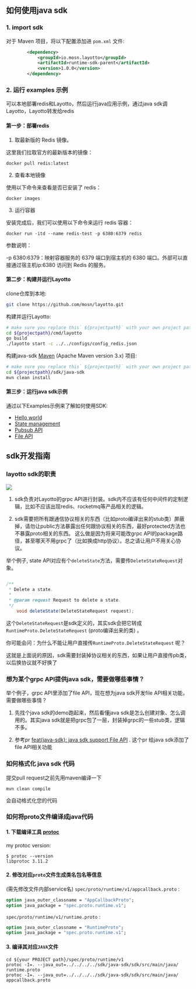 ## 如何使用java sdk

### 1. import sdk

对于 Maven 项目，将以下配置添加进 `pom.xml` 文件:

```xml
        <dependency>
            <groupId>io.mosn.layotto</groupId>
            <artifactId>runtime-sdk-parent</artifactId>
            <version>1.0.0</version>
        </dependency>
```

### 2. 运行 examples 示例

可以本地部署redis和Layotto，然后运行java应用示例，通过java sdk调Layotto，Layotto转发给redis

#### 第一步：部署redis

1. 取最新版的 Redis 镜像。 

这里我们拉取官方的最新版本的镜像：

```shell
docker pull redis:latest
```

2. 查看本地镜像

使用以下命令来查看是否已安装了 redis：

```shell
docker images
```

3. 运行容器

安装完成后，我们可以使用以下命令来运行 redis 容器：

```shell
docker run -itd --name redis-test -p 6380:6379 redis
```

参数说明：

-p 6380:6379：映射容器服务的 6379 端口到宿主机的 6380 端口。外部可以直接通过宿主机ip:6380 访问到 Redis 的服务。

#### 第二步：构建并运行Layotto

clone仓库到本地:

```sh
git clone https://github.com/mosn/layotto.git
```

构建并运行Layotto:

```bash
# make sure you replace this` ${projectpath}` with your own project path.
cd ${projectpath}/cmd/layotto
go build
./layotto start -c ../../configs/config_redis.json
```

构建java-sdk [Maven](https://maven.apache.org/install.html) (Apache Maven version 3.x) 项目:

```sh
# make sure you replace this` ${projectpath}` with your own project path.
cd ${projectpath}/sdk/java-sdk
mvn clean install
```

#### 第三步：运行java sdk示例

通过以下Examples示例来了解如何使用SDK:

* [Hello world](./examples/src/main/java/io/mosn/layotto/examples/helloworld)
* [State management](./examples/src/main/java/io/mosn/layotto/examples/state)
* [Pubsub API](./examples/src/main/java/io/mosn/layotto/examples/pubsub)
* [File API](./examples/src/main/java/io/mosn/layotto/examples/file)

## sdk开发指南

### layotto sdk的职责

![](https://user-images.githubusercontent.com/26001097/148891505-57b734fa-ac8c-4349-9703-16d3f3d7aa9a.png)

1. sdk负责对Layotto的grpc API进行封装。sdk内不应该有任何中间件的定制逻辑，比如不应该出现redis、rocketmq等产品相关的逻辑。

2. sdk需要把所有跟通信协议相关的东西（比如proto编译出来的stub类）屏蔽掉，请勿让public方法暴露出任何跟协议相关的东西，最好protected方法也不暴露proto相关的东西。 
这么做是因为将来可能改grpc API的package路径，甚至哪天不用grpc了（比如换成http协议）。总之请让用户不用关心协议。

举个例子, state API对应有个`deleteState`方法，需要传`DeleteStateRequest`对象。

```java

/**
 * Delete a state.
 *
 * @param request Request to delete a state.
 */
    void deleteState(DeleteStateRequest request);

```

这个`DeleteStateRequest`是sdk定义的，其实sdk会把它转成 `RuntimeProto.DeleteStateRequest` (proto编译出来的类) 。

你可能会问：为什么不能让用户直接传`RuntimeProto.DeleteStateRequest` 呢？

这就是上面说的原因，sdk需要封装掉协议相关的东西，如果让用户直接传pb类，以后换协议就不好换了

### 想为某个grpc API提供java sdk，需要做哪些事情？

举个例子，grpc API里添加了file API，现在想为java sdk开发file API相关功能，需要做哪些事情？

1. 先找个java sdk的demo跑起来，然后看懂java sdk是怎么创建对象、怎么调用的。其实java sdk就是把grpc包了一层，封装掉grpc的一些stub类，逻辑不多。

2. 参考pr [feat(java-sdk): java sdk support File API](https://github.com/mosn/layotto/pull/325) . 这个pr 给java sdk添加了file API相关功能

### 如何格式化 java sdk 代码

提交pull request之前先用maven编译一下

```shell
mvn clean compile
```

会自动格式化您的代码

### 如何将proto文件编译成java代码

#### 1. 下载编译工具 [protoc](https://github.com/protocolbuffers/protobuf/releases)

my protoc version:

```shell
$ protoc --version
libprotoc 3.11.2
```

#### 2. 修改对应`proto`文件生成类名包名等信息

(需先修改文件内部service名)
`spec/proto/runtime/v1/appcallback.proto` :

```protobuf
option java_outer_classname = "AppCallbackProto";
option java_package = "spec.proto.runtime.v1";
```

`spec/proto/runtime/v1/runtime.proto` :

```protobuf
option java_outer_classname = "RuntimeProto";
option java_package = "spec.proto.runtime.v1";
```

#### 3. 编译其对应`JAVA`文件

```shell
cd ${your PROJECT path}/spec/proto/runtime/v1
protoc -I=. --java_out=../../../../sdk/java-sdk/sdk/src/main/java/  runtime.proto
protoc -I=. --java_out=../../../../sdk/java-sdk/sdk/src/main/java/  appcallback.proto
```

[comment]: <> (PS: 建议用maven插件`protoc-gen-grpc-java`生成protobuf和grpc的java代码)

[comment]: <> (如果您在使用 [IntelliJ IDEA]&#40;https://www.jetbrains.com/help/idea/discover-intellij-idea.html&#41; ,双击 Maven插件中的 `compile` ， IDE 会自动帮你编译 proto 文件:)

[comment]: <> (![img.png]&#40;img.png&#41;)
